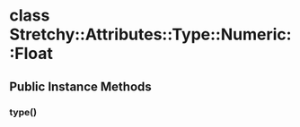 # class Stretchy::Attributes::Type::Numeric::Float [](#class-Stretchy::Attributes::Type::Numeric::Float) [](#top)
 ## Public Instance Methods
 ### type() [](#method-i-type)
 